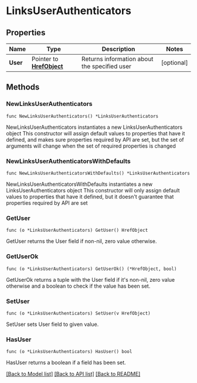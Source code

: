 # LinksUserAuthenticators

## Properties

Name | Type | Description | Notes
------------ | ------------- | ------------- | -------------
**User** | Pointer to [**HrefObject**](HrefObject.md) | Returns information about the specified user | [optional] 

## Methods

### NewLinksUserAuthenticators

`func NewLinksUserAuthenticators() *LinksUserAuthenticators`

NewLinksUserAuthenticators instantiates a new LinksUserAuthenticators object
This constructor will assign default values to properties that have it defined,
and makes sure properties required by API are set, but the set of arguments
will change when the set of required properties is changed

### NewLinksUserAuthenticatorsWithDefaults

`func NewLinksUserAuthenticatorsWithDefaults() *LinksUserAuthenticators`

NewLinksUserAuthenticatorsWithDefaults instantiates a new LinksUserAuthenticators object
This constructor will only assign default values to properties that have it defined,
but it doesn't guarantee that properties required by API are set

### GetUser

`func (o *LinksUserAuthenticators) GetUser() HrefObject`

GetUser returns the User field if non-nil, zero value otherwise.

### GetUserOk

`func (o *LinksUserAuthenticators) GetUserOk() (*HrefObject, bool)`

GetUserOk returns a tuple with the User field if it's non-nil, zero value otherwise
and a boolean to check if the value has been set.

### SetUser

`func (o *LinksUserAuthenticators) SetUser(v HrefObject)`

SetUser sets User field to given value.

### HasUser

`func (o *LinksUserAuthenticators) HasUser() bool`

HasUser returns a boolean if a field has been set.


[[Back to Model list]](../README.md#documentation-for-models) [[Back to API list]](../README.md#documentation-for-api-endpoints) [[Back to README]](../README.md)


